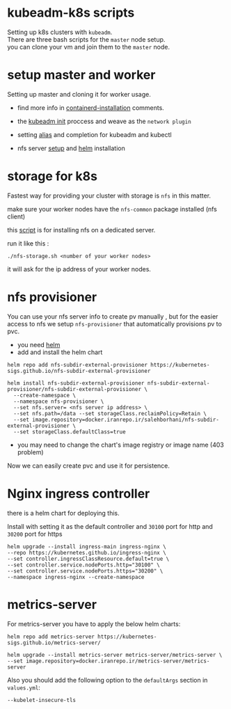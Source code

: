 # kubeadm-k8s scripts

Setting up k8s clusters with `kubeadm`.   
There are three bash scripts for the `master` node setup.     
you can clone your vm and join them to the `master` node.     

# setup master and worker

Setting up master and cloning it for worker usage.

* find more info in [containerd-installation](./01.master.containerd.sh) comments.

* the [kubeadm init](./02.master.kubeadm-init.sh) proccess and weave as the `network plugin`

* setting [alias](./04.master.zsh-completion.sh) and completion for kubeadm and kubectl

* nfs server [setup](./03.nfs.nfs-server.sh) and [helm](./05.master.helm-install.sh) installation  

# storage for k8s

Fastest way for providing your cluster with storage is `nfs` in this matter.    

make sure your worker nodes have the `nfs-common` package installed (nfs client)   

this [script](./nfs-storage.sh) is for installing nfs on a dedicated server.

run it like this :

```
./nfs-storage.sh <number of your worker nodes>
```
it will ask for the ip address of your worker nodes.       


# nfs provisioner

You can use your nfs server info to create pv manually , but for the easier access to nfs we setup `nfs-provisioner` that automatically provisions pv to pvc.

* you need [helm](https://helm.sh/docs/intro/install/)
* add and install the helm chart 

```
helm repo add nfs-subdir-external-provisioner https://kubernetes-sigs.github.io/nfs-subdir-external-provisioner
```
```
helm install nfs-subdir-external-provisioner nfs-subdir-external-provisioner/nfs-subdir-external-provisioner \
  --create-namespace \
  --namespace nfs-provisioner \
  --set nfs.server= <nfs server ip address> \
  --set nfs.path=/data --set storageClass.reclaimPolicy=Retain \
  --set image.repository=docker.iranrepo.ir/salehborhani/nfs-subdir-external-provisioner \
  --set storageClass.defaultClass=true
```

* you may need to change the chart's image registry or image name (403 problem)  


Now we can easily create pvc and use it for persistence.

# Nginx ingress controller

there is a helm chart for deploying this.   

Install with setting it as the default controller and `30100` port for http and `30200` port for https

```
helm upgrade --install ingress-main ingress-nginx \
--repo https://kubernetes.github.io/ingress-nginx \
--set controller.ingressClassResource.default=true \
--set controller.service.nodePorts.http="30100" \
--set controller.service.nodePorts.https="30200" \
--namespace ingress-nginx --create-namespace
```

# metrics-server
For metrics-server you have to apply the below helm charts:
```
helm repo add metrics-server https://kubernetes-sigs.github.io/metrics-server/
```
```
helm upgrade --install metrics-server metrics-server/metrics-server \
--set image.repository=docker.iranrepo.ir/metrics-server/metrics-server
```
Also you should add the following option to the `defaultArgs` section in `values.yml`:
```
--kubelet-insecure-tls
```
